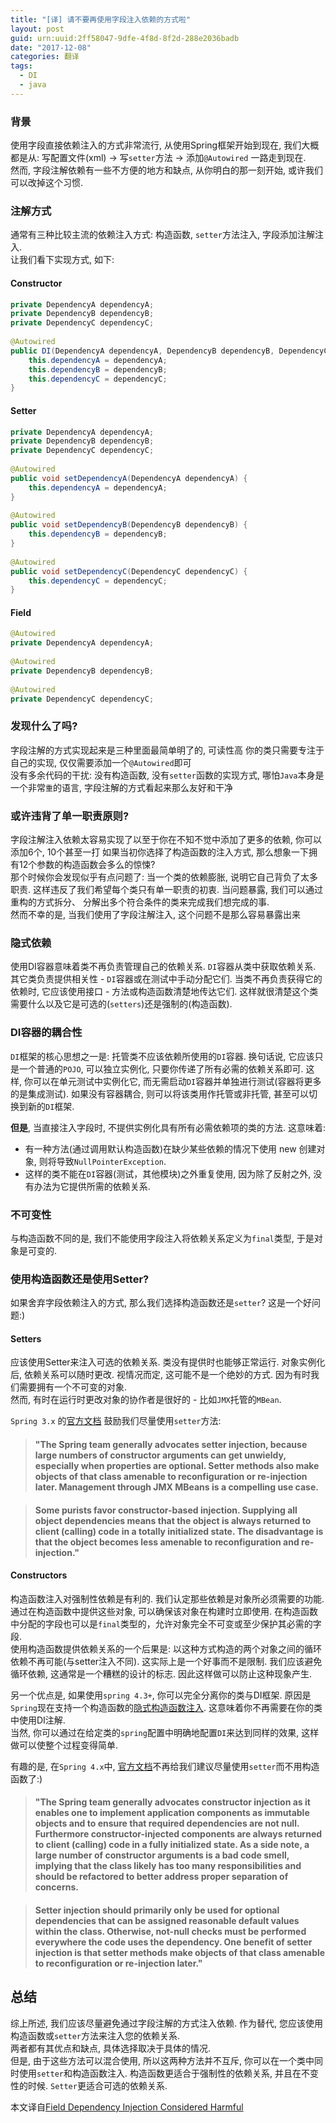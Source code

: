 ```yaml
---
title: "[译] 请不要再使用字段注入依赖的方式啦"
layout: post
guid: urn:uuid:2ff58047-9dfe-4f8d-8f2d-288e2036badb
date: "2017-12-08"
categories: 翻译
tags:
  - DI
  - java
---
```


### 背景 

使用字段直接依赖注入的方式非常流行, 从使用Spring框架开始到现在, 我们大概都是从: 写配置文件(xml) -> 写`setter`方法 -> 添加`@Autowired` 一路走到现在.  
然而, 字段注解依赖有一些不方便的地方和缺点, 从你明白的那一刻开始, 或许我们可以改掉这个习惯.

### 注解方式

通常有三种比较主流的依赖注入方式: 构造函数, `setter`方法注入, 字段添加注解注入.  
让我们看下实现方式, 如下:  
#### Constructor
~~~java
private DependencyA dependencyA;
private DependencyB dependencyB;
private DependencyC dependencyC;
 
@Autowired
public DI(DependencyA dependencyA, DependencyB dependencyB, DependencyC dependencyC) {
    this.dependencyA = dependencyA;
    this.dependencyB = dependencyB;
    this.dependencyC = dependencyC;
}
~~~
#### Setter
~~~java
private DependencyA dependencyA;
private DependencyB dependencyB;
private DependencyC dependencyC;
 
@Autowired
public void setDependencyA(DependencyA dependencyA) {
    this.dependencyA = dependencyA;
}
 
@Autowired
public void setDependencyB(DependencyB dependencyB) {
    this.dependencyB = dependencyB;
}
 
@Autowired
public void setDependencyC(DependencyC dependencyC) {
    this.dependencyC = dependencyC;
}
~~~
#### Field
~~~java
@Autowired
private DependencyA dependencyA;
 
@Autowired
private DependencyB dependencyB;
 
@Autowired
private DependencyC dependencyC;
~~~

### 发现什么了吗?

字段注解的方式实现起来是三种里面最简单明了的, 可读性高 你的类只需要专注于自己的实现, 仅仅需要添加一个`@Autowired`即可  
没有多余代码的干扰: 没有构造函数, 没有`setter`函数的实现方式, 哪怕`Java`本身是一个非常`重`的语言, 字段注解的方式看起来那么友好和干净  

### 或许违背了单一职责原则?

字段注解注入依赖太容易实现了以至于你在不知不觉中添加了更多的依赖, 你可以添加6个, 10个甚至一打 如果当初你选择了构造函数的注入方式, 那么想象一下拥有12个参数的构造函数会多么的惊悚?    
那个时候你会发现似乎有点问题了: 当一个类的依赖膨胀, 说明它自己背负了太多职责. 这样违反了我们希望每个类只有单一职责的初衷. 当问题暴露, 我们可以通过重构的方式拆分、 分解出多个符合条件的类来完成我们想完成的事.  
然而不幸的是, 当我们使用了字段注解注入, 这个问题不是那么容易暴露出来  

### 隐式依赖

使用DI容器意味着类不再负责管理自己的依赖关系. `DI`容器从类中获取依赖关系. 其它类负责提供相关性 - `DI`容器或在测试中手动分配它们. 当类不再负责获得它的依赖时, 它应该使用接口 - 方法或构造函数清楚地传达它们. 这样就很清楚这个类需要什么以及它是可选的(`setters`)还是强制的(构造函数).

### DI容器的耦合性

`DI`框架的核心思想之一是: 托管类不应该依赖所使用的`DI`容器. 换句话说, 它应该只是一个普通的`POJO`, 可以独立实例化, 只要你传递了所有必需的依赖关系即可. 这样, 你可以在单元测试中实例化它, 而无需启动`DI`容器并单独进行测试(容器将更多的是集成测试). 如果没有容器耦合, 则可以将该类用作托管或非托管, 甚至可以切换到新的`DI`框架. 

**但是**, 当直接注入字段时, 不提供实例化具有所有必需依赖项的类的方法. 这意味着:  

* 有一种方法(通过调用默认构造函数)在缺少某些依赖的情况下使用 new 创建对象, 则将导致`NullPointerException`.
* 这样的类不能在`DI`容器(测试，其他模块)之外重复使用, 因为除了反射之外, 没有办法为它提供所需的依赖关系.

### 不可变性

与构造函数不同的是, 我们不能使用字段注入将依赖关系定义为`final`类型, 于是对象是可变的.

### 使用构造函数还是使用Setter?

如果舍弃字段依赖注入的方式, 那么我们选择构造函数还是`setter`? 这是一个好问题:)

#### Setters

应该使用Setter来注入可选的依赖关系. 类没有提供时也能够正常运行. 对象实例化后, 依赖关系可以随时更改. 视情况而定, 这可能不是一个绝妙的方式. 因为有时我们需要拥有一个不可变的对象.   
然而, 有时在运行时更改对象的协作者是很好的 - 比如`JMX`托管的`MBean`.

`Spring 3.x` 的[官方文档](https://docs.spring.io/spring/docs/3.1.x/spring-framework-reference/html/beans.html#d0e2778) 鼓励我们尽量使用`setter`方法: 

> #### "The Spring team generally advocates setter injection, because large numbers of constructor arguments can get unwieldy, especially when properties are optional. Setter methods also make objects of that class amenable to reconfiguration or re-injection later. Management through JMX MBeans is a compelling use case.
  
> #### Some purists favor constructor-based injection. Supplying all object dependencies means that the object is always returned to client (calling) code in a totally initialized state. The disadvantage is that the object becomes less amenable to reconfiguration and re-injection."
  
#### Constructors

构造函数注入对强制性依赖是有利的. 我们认定那些依赖是对象所必须需要的功能. 通过在构造函数中提供这些对象, 可以确保该对象在构建时立即使用. 在构造函数中分配的字段也可以是`final`类型的，允许对象完全不可变或至少保护其必需的字段.  
使用构造函数提供依赖关系的一个后果是: 以这种方式构造的两个对象之间的循环依赖不再可能(与setter注入不同). 这实际上是一个好事而不是限制. 我们应该避免循环依赖, 这通常是一个糟糕的设计的标志. 因此这样做可以防止这种现象产生.  

另一个优点是, 如果使用`spring 4.3+`, 你可以完全分离你的类与DI框架. 原因是`Spring`现在支持一个构造函数的[隐式构造函数注入](https://spring.io/blog/2016/03/04/core-container-refinements-in-spring-framework-4-3). 这意味着你不再需要在你的类中使用DI注解.  
当然, 你可以通过在给定类的`spring`配置中明确地配置`DI`来达到同样的效果, 这样做可以使整个过程变得简单.  

有趣的是, 在`Spring 4.x`中, [官方文档](https://docs.spring.io/spring/docs/4.2.x/spring-framework-reference/html/beans.html#beans-constructor-injection)不再给我们建议尽量使用`setter`而不用构造函数了:)  

> #### "The Spring team generally advocates constructor injection as it enables one to implement application components as immutable objects and to ensure that required dependencies are not null. Furthermore constructor-injected components are always returned to client (calling) code in a fully initialized state. As a side note, a large number of constructor arguments is a bad code smell, implying that the class likely has too many responsibilities and should be refactored to better address proper separation of concerns.
  
> #### Setter injection should primarily only be used for optional dependencies that can be assigned reasonable default values within the class. Otherwise, not-null checks must be performed everywhere the code uses the dependency. One benefit of setter injection is that setter methods make objects of that class amenable to reconfiguration or re-injection later."
  
  
## 总结

综上所述, 我们应该尽量避免通过字段注解的方式注入依赖. 作为替代, 您应该使用构造函数或`setter`方法来注入您的依赖关系.  
两者都有其优点和缺点, 具体选择取决于具体的情况.   
但是, 由于这些方法可以混合使用, 所以这两种方法并不互斥, 你可以在一个类中同时使用`setter`和构造函数注入. 构造函数更适合于强制性的依赖关系, 并且在不变性的时候. `Setter`更适合可选的依赖关系.

本文译自[Field Dependency Injection Considered Harmful](http://vojtechruzicka.com/field-dependency-injection-considered-harmful/)
